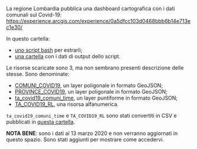 La regione Lombardia pubblica una dashboard cartografica con i dati comunali sul Covid-19: https://experience.arcgis.com/experience/0a5dfcc103d0468bbb6b14e713ec1e30/

In questo cartella:

- [uno script bash](regioneLombardia.sh) per estrarli;
- [una cartella](./rawdata) con i dati di output dello script.

Le risorse scaricate sono 3, ma non sembrano presenti descrizione delle stesse. Sono denominate:

- [COMUNI_COVID19](rawdata/COMUNI_COVID19.geojson), un layer poligonale in formato GeoJSON;
- [PROVINCE_COVID19](rawdata/PROVINCE_COVID19.geojson), un layer poligonale in formato GeoJSON;
- [ta_covid19_comuni_time](rawdata/ta_covid19_comuni_time.geojson), un layer puntiforme in formato GeoJSON;
- [TA_COVID19_RL](rawdata/TA_COVID19_RL.json), una risorsa alfanumerica.

`ta_covid19_comuni_time` e `TA_COVID19_RL` sono stati convertiti in CSV e pubblicati in [questa cartella](processing/).

**NOTA BENE**: sono i dati al 13 marzo 2020 e non verranno aggiornati in questo spazio. Sono stati aggiunti per mostrare come accedervi.

